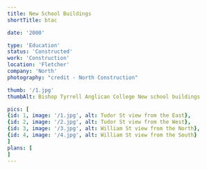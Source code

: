 ```yaml
---
title: New School Buildings
shortTitle: btac

date: '2000'

type: 'Education'
status: 'Constructed'
work: 'Construction'
location: 'Fletcher'
company: 'North'
photography: "credit - North Construction"

thumb: '/1.jpg'
thumbAlt: Bishop Tyrrell Anglican College New school buildings

pics: [
{id: 1, image: '/1.jpg', alt: Tudor St view from the East},
{id: 2, image: '/2.jpg', alt: Tudor St view from the West},
{id: 3, image: '/3.jpg', alt: William St view from the North},
{id: 4, image: '/4.jpg', alt: William St view from the South}
]
plans: [
]
---
```

